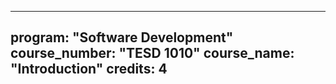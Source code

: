 
---
program: "Software Development"
course_number: "TESD 1010"
course_name: "Introduction"
credits: 4
---
